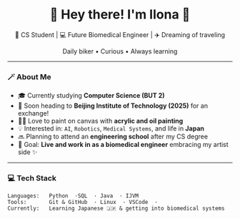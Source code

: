<h1 align="center">🌸 Hey there! I'm Ilona 🌸</h1>

<p align="center">
  🧋 CS Student | 💻 Future Biomedical Engineer | ✈️ Dreaming of traveling
  </p>
  <p align="center">
   Daily biker •  Curious •  Always learning
</p>

---

### 🪄 About Me

- 🎓 Currently studying **Computer Science (BUT 2)**
- 🏫 Soon heading to **Beijing Institute of Technology (2025)** for an exchange!
- 👩‍🎨 Love to paint on canvas with **acrylic and oil painting**
- 💡 Interested in: `AI`, `Robotics`, `Medical Systems`, and life in **Japan**
- 🔜 Planning to attend an **engineering school** after my CS degree
- 🗾 Goal: **Live and work in as a biomedical engineer** embracing my artist side ✨

---

### 💻 Tech Stack

```text
Languages:   Python  ·SQL  · Java  · IJVM 
Tools:       Git & GitHub  · Linux  · VSCode  · 
Currently:   Learning Japanese 🇯🇵 & getting into biomedical systems 
